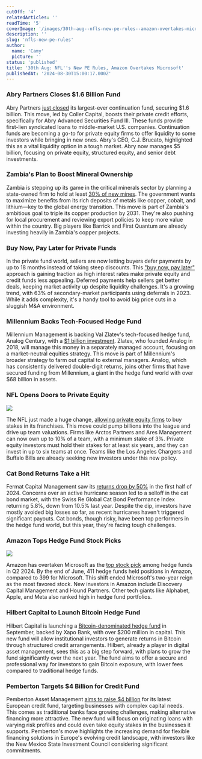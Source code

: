 ```yaml
---
cutOff: '4'
relatedArticles: ''
readTime: '5'
coverImage: '/images/30th-aug--nfls-new-pe-rules--amazon-overtakes-microsoft-a-A5Nz.webp'
description: ''
slug: 'nfls-new-pe-rules'
author:
  name: 'Camy'
  picture: ''
status: 'published'
title: '30th Aug: NFL''s New PE Rules, Amazon Overtakes Microsoft'
publishedAt: '2024-08-30T15:00:17.000Z'
---
```


### Abry Partners Closes $1.6 Billion Fund

Abry Partners [just closed](https://www.bloomberg.com/news/articles/2024-08-29/why-nfl-owners-let-private-equity-get-into-the-game?srnd=phx-alternative-investments) its largest-ever continuation fund, securing $1.6 billion. This move, led by Coller Capital, boosts their private credit efforts, specifically for Abry Advanced Securities Fund III. These funds provide first-lien syndicated loans to middle-market U.S. companies. Continuation funds are becoming a go-to for private equity firms to offer liquidity to some investors while bringing in new ones. Abry's CEO, C.J. Brucato, highlighted this as a vital liquidity option in a tough market. Abry now manages $5 billion, focusing on private equity, structured equity, and senior debt investments.

### Zambia's Plan to Boost Mineral Ownership

Zambia is stepping up its game in the critical minerals sector by planning a state-owned firm to hold at least [30% of new mines](https://www.bloomberg.com/news/articles/2024-08-29/zambia-plans-state-firm-to-own-30-of-critical-minerals-mines?srnd=phx-alternative-investments). The government wants to maximize benefits from its rich deposits of metals like copper, cobalt, and lithium—key to the global energy transition. This move is part of Zambia's ambitious goal to triple its copper production by 2031. They're also pushing for local procurement and reviewing export policies to keep more value within the country. Big players like Barrick and First Quantum are already investing heavily in Zambia's copper projects.

### Buy Now, Pay Later for Private Funds

In the private fund world, sellers are now letting buyers defer payments by up to 18 months instead of taking steep discounts. This ["buy now, pay later"](https://www.bloomberg.com/news/articles/2024-08-29/buy-now-pay-later-beats-steep-discounts-for-private-fund-sellers?srnd=phx-alternative-investments) approach is gaining traction as high interest rates make private equity and credit funds less appealing. Deferred payments help sellers get better deals, keeping market activity up despite liquidity challenges. It's a growing trend, with 63% of secondary-market participants using deferrals in 2023. While it adds complexity, it's a handy tool to avoid big price cuts in a sluggish M&A environment.

### Millennium Backs Tech-Focused Hedge Fund

Millennium Management is backing Val Zlatev's tech-focused hedge fund, Analog Century, with a [$1 billion investment](https://www.bloomberg.com/news/articles/2024-08-29/millennium-backs-val-zlatev-s-tech-hedge-fund-with-1-billion?srnd=phx-alternative-investments). Zlatev, who founded Analog in 2018, will manage this money in a separately managed account, focusing on a market-neutral equities strategy. This move is part of Millennium's broader strategy to farm out capital to external managers. Analog, which has consistently delivered double-digit returns, joins other firms that have secured funding from Millennium, a giant in the hedge fund world with over $68 billion in assets.

### NFL Opens Doors to Private Equity

![](/images/30th-aug--nfls-new-pe-rules--amazon-overtakes-microsoft-a-IzMj.webp)

The NFL just made a huge change, [allowing private equity firms](https://www.privateequitywire.co.uk/nfl-opens-doors-to-private-equity-ownership/) to buy stakes in its franchises. This move could pump billions into the league and drive up team valuations. Firms like Arctos Partners and Ares Management can now own up to 10% of a team, with a minimum stake of 3%. Private equity investors must hold their stakes for at least six years, and they can invest in up to six teams at once. Teams like the Los Angeles Chargers and Buffalo Bills are already seeking new investors under this new policy.

### Cat Bond Returns Take a Hit

Fermat Capital Management saw its [returns drop by 50%](https://www.privateequitywire.co.uk/nfl-opens-doors-to-private-equity-ownership/) in the first half of 2024. Concerns over an active hurricane season led to a selloff in the cat bond market, with the Swiss Re Global Cat Bond Performance Index returning 5.8%, down from 10.5% last year. Despite the dip, investors have mostly avoided big losses so far, as recent hurricanes haven't triggered significant payouts. Cat bonds, though risky, have been top performers in the hedge fund world, but this year, they're facing tough challenges.

### Amazon Tops Hedge Fund Stock Picks

![](/images/30th-aug--nfls-new-pe-rules--amazon-overtakes-microsoft-b-I1MD.webp)

Amazon has overtaken Microsoft as the [top stock pick](https://www.hedgeweek.com/amazon-ousts-microsoft-as-top-hedge-fund-stock-pick-in-q2/) among hedge funds in Q2 2024. By the end of June, 411 hedge funds held positions in Amazon, compared to 399 for Microsoft. This shift ended Microsoft's two-year reign as the most favored stock. New investors in Amazon include Discovery Capital Management and Hound Partners. Other tech giants like Alphabet, Apple, and Meta also ranked high in hedge fund portfolios.

### Hilbert Capital to Launch Bitcoin Hedge Fund

Hilbert Capital is launching a [Bitcoin-denominated hedge fund](https://www.alternativeswatch.com/2024/08/29/hilbert-capital-to-manage-bitcoin-denominated-hf-xapo-bank/) in September, backed by Xapo Bank, with over $200 million in capital. This new fund will allow institutional investors to generate returns in Bitcoin through structured credit arrangements. Hilbert, already a player in digital asset management, sees this as a big step forward, with plans to grow the fund significantly over the next year. The fund aims to offer a secure and professional way for investors to gain Bitcoin exposure, with lower fees compared to traditional hedge funds.

### Pemberton Targets $4 Billion for Credit Fund

Pemberton Asset Management [aims to raise $4 billion](https://www.privateequitywire.co.uk/pemberton-targets-4bn-for-european-credit-fund/) for its latest European credit fund, targeting businesses with complex capital needs. This comes as traditional banks face growing challenges, making alternative financing more attractive. The new fund will focus on originating loans with varying risk profiles and could even take equity stakes in the businesses it supports. Pemberton's move highlights the increasing demand for flexible financing solutions in Europe's evolving credit landscape, with investors like the New Mexico State Investment Council considering significant commitments.